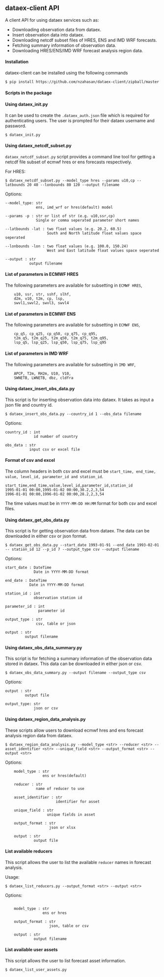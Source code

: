 ## dataex-client API
A client API for using dataex services such as:
- Downloading observation data from dataex.
- Insert observation data into dataex.
- Downloading netcdf subset files of HRES, ENS and IMD WRF forecasts.
- Fetching summary information of observation data.
- Downloading HRES/ENS/IMD WRF forecast analysis region data.

#### Installation

dataex-client can be installed using the following commands
``` bash
$ pip install https://github.com/nzahasan/dataex-client/zipball/master
```
#### Scripts in the package

#### Using dataex_init.py

It can be used to create the `.dataex_auth.json` file which is required for authenticating users. The user is prompted for their dataex username and password.

```
$ dataex_init.py
```

#### Using dataex_netcdf_subset.py

`dataex_netcdf_subset.py` script provides a command line tool for getting a netcdf file subset of ecmwf hres or ens forecasts respectively.

For HRES:
```
$ dataex_netcdf_subset.py --model_type hres --params u10,cp --latbounds 20 40 --lonbounds 80 120 --output filename
```

Options:
```
--model_type: str
              ens, imd_wrf or hres(default) model
            
--params -p : str or list of str (e.g. u10,ssr,cp)
              Single or comma seperated parameter short names 
             
--latbounds -lat : two float values (e.g. 20.2, 60.5)
                   South and North latitude float values space seperated 
             
--lonbounds -lon : two float values (e.g. 100.0, 150.24)
                   West and East latitude float values space seperated 
             
--output : str
           output filename

```

#### List of parameters in ECMWF HRES

The following parameters are available for subsetting in `ECMWF HRES`,

```
    u10, ssr, str, sshf, slhf,
    d2m, v10, t2m, cp, lsp,
    swvl1,swvl2, swvl3, swvl4
```

#### List of parameters in ECMWF ENS

The following parameters are available for subsetting in `ECMWF ENS`,

```
    cp_q5, cp_q25, cp_q50, cp_q75, cp_q95,
    t2m_q5, t2m_q25, t2m_q50, t2m_q75, t2m_q95,
    lsp_q5, lsp_q25, lsp_q50, lsp_q75, lsp_q95
```

#### List of parameters in IMD WRF

The following parameters are available for subsetting in `IMD WRF`,

```
    APCP, T2m, RH2m, U10, V10,
    SWNETB, LWNETB, dbz, cldfra
```

#### Using dataex_insert_obs_data.py 

This script is for inserting observation data into dataex. It takes as input a json file and country id.

```
$ dataex_insert_obs_data.py --country_id 1 --obs_data filename
```
Options:
```
country_id : int
             id number of country
             
obs_data : str
           input csv or excel file
```
#### Format of csv and excel

The column headers in both csv and excel must be `start_time, end_time, value, level_id, parameter_id and station_id`.

```
start_time,end_time,value,level_id,parameter_id,station_id
1995-01-01 00:00,1995-01-02 00:00,30.2,2,3,54
1996-01-01 00:00,1996-01-02 00:00,28.2,2,3,54
```
The time values must be in `YYYY-MM-DD HH:MM` format for both csv and excel files.


#### Using dataex_get_obs_data.py
This script is for getting observation data from dataex. The data can be downloaded in either csv or json format.

```
$ dataex_get_obs_data.py --start_date 1993-01-91 --end_date 1993-02-01 -- station_id 12 --p_id 7 --output_type csv --output filename 
```
Options:
```
start_date : DateTime
             Date in YYYY-MM-DD format
        
end_date : DateTime
           Date in YYYY-MM-DD format
           
station_id : int
             observation station id
            
parameter_id : int 
               parameter id     

output_type : str
              csv, table or json
              
output : str
         output filename

```

#### Using dataex_obs_data_summary.py
This script is for fetching a summary information of the observation data stored in dataex. This data can be downloaded in either json or csv.

```
$ dataex_obs_data_summary.py --output filename --output_type csv
```
Options:
```
output : str
         output file
  
output_type: str
             json or csv    

```
#### Using dataex_region_data_analysis.py 

These scripts allow users to download ecmwf hres and ens forecast analysis region data from dataex. 

```
$ dataex_region_data_analysis.py --model_type <str> --reducer <str> --asset_identifier <str> --unique_field <str> --output_format <str> --output <str>

```

Options:
``` 
    model_type : str
                 ens or hres(default)
                  
    reducer : str
              name of reducer to use

    asset_identifier : str
                       identifier for asset
    
    unique_field : str
                   unique fields in asset

    output_format : str
                    json or xlsx   

    output : str
             output file
```

#### List available reducers

This script allows the user to list the available `reducer` names in forecast analysis.

Usage:

```
$ dataex_list_reducers.py --output_format <str> --output <str>
```
Options:
```

    model_type : str
                 ens or hres
   
    output_format : str
                    json, table or csv       

    output : str
             output filename
```
             
             

#### List available user assets

This script allows the user to list forecast asset information.


```
$ dataex_list_user_assets.py 
``` 
 


